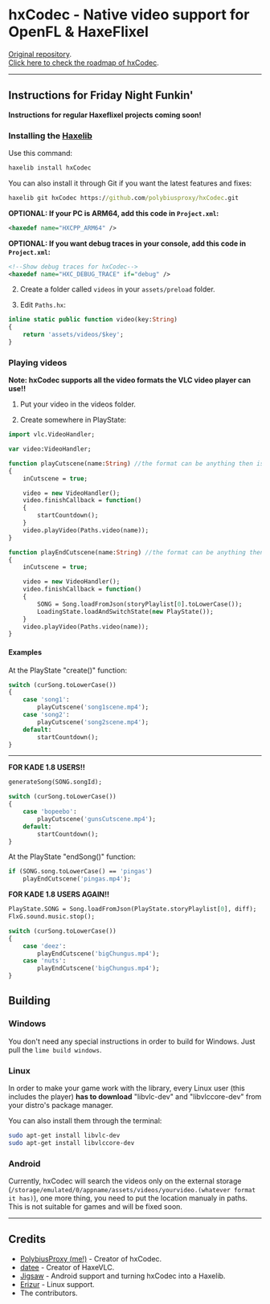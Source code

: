 # hxCodec - Native video support for OpenFL & HaxeFlixel

[Original repository](https://github.com/polybiusproxy/PolyEngine).  
[Click here to check the roadmap of hxCodec](https://github.com/brightfyregit/Friday-Night-Funkin-Mp4-Video-Support/projects/1).

--------------------------

## Instructions for Friday Night Funkin'

**Instructions for regular Haxeflixel projects coming soon!**

### Installing the [Haxelib](https://lib.haxe.org/p/hxCodec)

Use this command:
```cmd
haxelib install hxCodec
```

You can also install it through Git if you want the latest features and fixes:
```cmd
haxelib git hxCodec https://github.com/polybiusproxy/hxCodec.git
```

**OPTIONAL: If your PC is ARM64, add this code in `Project.xml`:**
```xml
<haxedef name="HXCPP_ARM64" />
```

**OPTIONAL: If you want debug traces in your console, add this code in `Project.xml`:**
```xml
<!--Show debug traces for hxCodec-->
<haxedef name="HXC_DEBUG_TRACE" if="debug" />
```

2. Create a folder called `videos` in your `assets/preload` folder.

3. Edit `Paths.hx`:
```haxe
inline static public function video(key:String)
{
	return 'assets/videos/$key';
}
```

### Playing videos

**Note: hxCodec supports all the video formats the VLC video player can use!!**

1. Put your video in the videos folder.

2. Create somewhere in PlayState:
```haxe
import vlc.VideoHandler;

var video:VideoHandler;

function playCutscene(name:String) //the format can be anything then is a video
{
	inCutscene = true;

	video = new VideoHandler();
	video.finishCallback = function()
	{
		startCountdown();
	}
	video.playVideo(Paths.video(name));
}

function playEndCutscene(name:String) //the format can be anything then is a video
{
	inCutscene = true;

	video = new VideoHandler();
	video.finishCallback = function()
	{
		SONG = Song.loadFromJson(storyPlaylist[0].toLowerCase());
		LoadingState.loadAndSwitchState(new PlayState());
	}
	video.playVideo(Paths.video(name));
}
```

#### Examples

At the PlayState "create()" function:
```haxe
switch (curSong.toLowerCase())
{
	case 'song1':
		playCutscene('song1scene.mp4');
	case 'song2':
		playCutscene('song2scene.mp4');
	default:
		startCountdown();
}
```

--------------------------

**FOR KADE 1.8 USERS!!**
```haxe
generateSong(SONG.songId);

switch (curSong.toLowerCase())
{
	case 'bopeebo':
		playCutscene('gunsCutscene.mp4');
	default:
		startCountdown();
}

```

At the PlayState "endSong()" function:
```haxe
if (SONG.song.toLowerCase() == 'pingas')
	playEndCutscene('pingas.mp4');
```

**FOR KADE 1.8 USERS AGAIN!!**
```haxe
PlayState.SONG = Song.loadFromJson(PlayState.storyPlaylist[0], diff);
FlxG.sound.music.stop();

switch (curSong.toLowerCase())
{
	case 'deez':
		playEndCutscene('bigChungus.mp4');
	case 'nuts':
		playEndCutscene('bigChungus.mp4');
}
```

## Building

### Windows

You don't need any special instructions in order to build for Windows.
Just pull the `lime build windows`.

### Linux

In order to make your game work with the library, every Linux user (this includes the player) **has to download** "libvlc-dev" and "libvlccore-dev" from your distro's package manager.

You can also install them through the terminal:
```bash
sudo apt-get install libvlc-dev
sudo apt-get install libvlccore-dev
```

### Android

Currently, hxCodec will search the videos only on the external storage (`/storage/emulated/0/appname/assets/videos/yourvideo.(whatever format it has)`), one more thing, you need to put the location manualy in paths.
This is not suitable for games and will be fixed soon.

--------------------------

## Credits

- [PolybiusProxy (me!)](https://github.com/polybiusproxy) - Creator of hxCodec.
- [datee](https://github.com/datee) - Creator of HaxeVLC.
- [Jigsaw](https://github.com/jigsaw-4277821) - Android support and turning hxCodec into a Haxelib.
- [Erizur](https://github.com/Erizur) - Linux support.
- The contributors.
